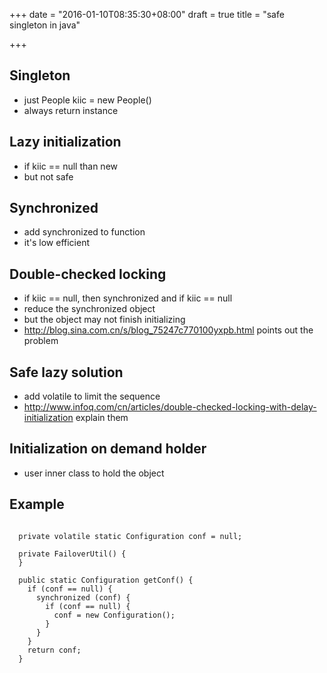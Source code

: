 +++
date = "2016-01-10T08:35:30+08:00"
draft = true
title = "safe singleton in java"

+++



## Singleton

* just People kiic = new People()
* always return instance

## Lazy initialization 

* if kiic == null than new
* but not safe

## Synchronized

* add synchronized to function
* it's low efficient

## Double-checked locking

* if kiic == null, then synchronized and if kiic == null
* reduce the synchronized object
* but the object may not finish initializing
* <http://blog.sina.com.cn/s/blog_75247c770100yxpb.html> points out the problem

## Safe lazy solution

* add volatile to limit the sequence 
* <http://www.infoq.com/cn/articles/double-checked-locking-with-delay-initialization> explain them

## Initialization on demand holder

* user inner class to hold the object

## Example

<pre><code>
  private volatile static Configuration conf = null;

  private FailoverUtil() {
  }

  public static Configuration getConf() {
    if (conf == null) {
      synchronized (conf) {
        if (conf == null) {
          conf = new Configuration();
        }
      }
    }
    return conf;
  }
</code></pre>